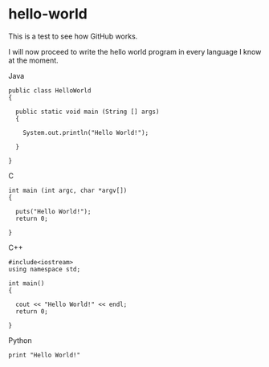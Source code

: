 # hello-world

This is a test to see how GitHub works.

I will now proceed to write the hello world program in every language I know at the moment.

Java

    public class HelloWorld
    {

      public static void main (String [] args)
      {
  
        System.out.println("Hello World!");
    
      }
  
    }

C

    int main (int argc, char *argv[])
    {

      puts("Hello World!");
      return 0;

    }

C++

    #include<iostream>
    using namespace std;

    int main()
    {

      cout << "Hello World!" << endl;
      return 0;
  
    }

Python

    print "Hello World!"
